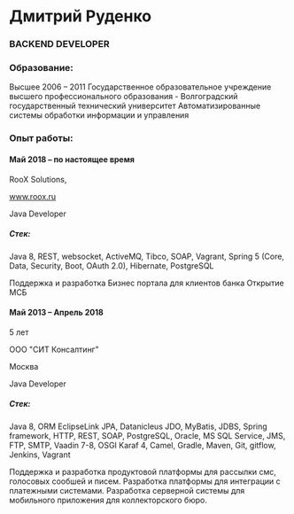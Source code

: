 # Дмитрий Руденко
### BACKEND DEVELOPER

### Образование:

Высшее
2006 – 2011
Государственное образовательное учреждение высшего профессионального образования - Волгоградский государственный технический университет Автоматизированные системы обработки информации и управления

### Опыт работы:

#### Май 2018 – по настоящее время

RooX Solutions,

www.roox.ru

Java Developer

##### Стек:
Java 8, REST, websocket, ActiveMQ, Tibco, SOAP, Vagrant, Spring 5 (Core, Data, Security, Boot, OAuth 2.0), Hibernate, PostgreSQL

Поддержка и разработка Бизнес портала для клиентов банка Открытие МСБ

#### Май 2013 – Апрель 2018

5 лет

ООО "СИТ Консалтинг"

Москва

Java Developer


##### Стек:

Java 8,
ORM EclipseLink JPA, Datanicleus JDO, MyBatis, JDBS,
Spring framework,
HTTP, REST, SOAP,
PostgreSQL, Oracle, MS SQL Service,
JMS, FTP, SMTP,
Vaadin 7-8,
OSGI Karaf 4,
Camel,
Gradle, Maven,
Git, gitflow,
Jenkins,
Vagrant

Поддержка и разработка продуктовой платформы для рассылки смс, голосовых сообшей и писем. Разработка платформы для интеграции с платежными системами. Разработка серверной системы для мобильного приложения для коллекторского бюро.
